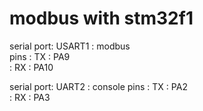 # modbus with stm32f1

serial port: USART1  : modbus  
pins : TX : PA9   
     : RX : PA10 

serial port: UART2  : console 
pins : TX : PA2   
     : RX : PA3	 
